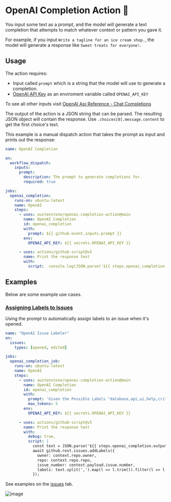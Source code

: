 # OpenAI Completion Action 🤖
You input some text as a prompt, and the model will generate a text completion that attempts to match whatever context or pattern you gave it.

For example, if you input
`Write a tagline for an ice cream shop.`, the model will generate a response like `Sweet treats for everyone!`.

## Usage
The action requires: 
- Input called `prompt` which is a string that the model will use to generate a completion.
- [OpenAI API Key](https://beta.openai.com/account/api-keys) as an enviroment variable called `OPENAI_API_KEY`

To see all other inputs visit [OpenAI Api Reference - Chat Completions](https://platform.openai.com/docs/api-reference/chat)

The output of the action is a JSON string that can be parsed. The resulting JSON object will contain the response. Use `.choices[0].message.content` to get the first choice's text.

This example is a manual dispatch action that takes the prompt as input and prints out the response:
```yml
name: OpenAI Completion

on:
  workflow_dispatch:
    inputs:
      prompt:
        description: The prompt to generate completions for.
        required: true

jobs:
  openai_completion:
    runs-on: ubuntu-latest
    name: OpenAI
    steps:
      - uses: austenstone/openai-completion-action@main
        name: OpenAI Completion
        id: openai_completion
        with:
          prompt: ${{ github.event.inputs.prompt }}
        env:
          OPENAI_API_KEY: ${{ secrets.OPENAI_API_KEY }}

      - uses: actions/github-script@v5
        name: Print the response text
        with:
          script:  console.log(JSON.parse('${{ steps.openai_completion.outputs.response }}').choices[0].message.content)
```

## Examples
Below are some example use cases.

### [Assigning Labels to Issues](https://github.com/austenstone/openai-completion-action/blob/main/.github/workflows/issue-labeler.yml)
Using the prompt to automatically assign labels to an issue when it's opened.

```yml
name: "OpenAI Issue Labeler"
on:
  issues:
    types: [opened, edited]

jobs:
  openai_completion_job:
    runs-on: ubuntu-latest
    name: OpenAI
    steps:
      - uses: austenstone/openai-completion-action@main
        name: OpenAI Completion
        id: openai_completion
        with:
          prompt: 'Given the Possible Labels "database,api,ui,help,critical,permission,feature,bug,cleanup,algo,funny,idea" what are the best 3 labels for "${{ github.event.issue.title }}" and "${{ github.event.issue.body }}" in a csv list?'
          max_tokens: 5
        env:
          OPENAI_API_KEY: ${{ secrets.OPENAI_API_KEY }}

      - uses: actions/github-script@v5
        name: Print the response text
        with:
          debug: true,
          script: |
            const text = JSON.parse('${{ steps.openai_completion.outputs.response }}').choices[0].message.content
            await github.rest.issues.addLabels({
              owner: context.repo.owner,
              repo: context.repo.repo,
              issue_number: context.payload.issue.number,
              labels: text.split(',').map(l => l.trim()).filter(l => l.length > 0)
            });
```
See examples on the [issues](https://github.com/austenstone/openai-completion-action/issues) tab.

![image](https://user-images.githubusercontent.com/22425467/151470678-7f59d9ca-405a-4ed6-ae44-7cbca133033c.png)
